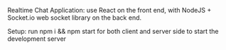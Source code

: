 Realtime Chat Application:
        use React on the front end, with NodeJS + Socket.io web socket library on the back end.
        
Setup:
    run npm i && npm start for both client and server side to start the development server
